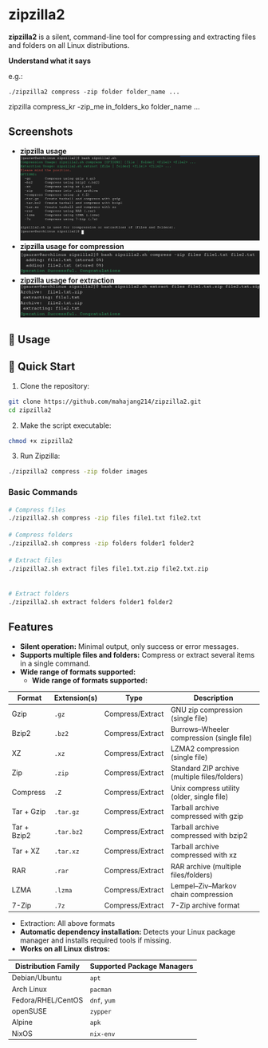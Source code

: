 # zipzilla2

**zipzilla2** is a silent, command-line tool for compressing and extracting files and folders on all Linux distributions.

**Understand what it says**

e.g.:

    ./zipzilla2 compress -zip folder folder_name ...

zipzilla     compress_kr    -zip_me    in_folders_ko    folder_name ...

## Screenshots

- **zipzilla usage**
  ![zipzilla2.sh_menu](./images/zipzilla2_menu.png)
- **zipzilla usage for compression**
  ![zipzilla2.sh_compression](./images/zipzilla2_compress.png)
- **zipzilla usage for extraction**
  ![zipzilla2.sh_extraction](./images/zipzilla2_extract.png)

## 📖 Usage

## 🚀 Quick Start

1. Clone the repository:

```bash
git clone https://github.com/mahajang214/zipzilla2.git
cd zipzilla2
```

2. Make the script executable:

```bash
chmod +x zipzilla2
```

3. Run Zipzilla:

```bash
./zipzilla2 compress -zip folder images
```

### Basic Commands

```bash
# Compress files
./zipzilla2.sh compress -zip files file1.txt file2.txt

# Compress folders
./zipzilla2.sh compress -zip folders folder1 folder2

# Extract files
./zipzilla2.sh extract files file1.txt.zip file2.txt.zip


# Extract folders
./zipzilla2.sh extract folders folder1 folder2

```

## Features

- **Silent operation:** Minimal output, only success or error messages.
- **Supports multiple files and folders:** Compress or extract several items in a single command.
- **Wide range of formats supported:**
  - **Wide range of formats supported:**

| Format      | Extension(s) | Type             | Description                                   |
| ----------- | ------------ | ---------------- | --------------------------------------------- |
| Gzip        | `.gz`        | Compress/Extract | GNU zip compression (single file)             |
| Bzip2       | `.bz2`       | Compress/Extract | Burrows–Wheeler compression (single file)     |
| XZ          | `.xz`        | Compress/Extract | LZMA2 compression (single file)               |
| Zip         | `.zip`       | Compress/Extract | Standard ZIP archive (multiple files/folders) |
| Compress    | `.Z`         | Compress/Extract | Unix compress utility (older, single file)    |
| Tar + Gzip  | `.tar.gz`    | Compress/Extract | Tarball archive compressed with gzip          |
| Tar + Bzip2 | `.tar.bz2`   | Compress/Extract | Tarball archive compressed with bzip2         |
| Tar + XZ    | `.tar.xz`    | Compress/Extract | Tarball archive compressed with xz            |
| RAR         | `.rar`       | Compress/Extract | RAR archive (multiple files/folders)          |
| LZMA        | `.lzma`      | Compress/Extract | Lempel–Ziv–Markov chain compression           |
| 7-Zip       | `.7z`        | Compress/Extract | 7-Zip archive format                          |

- Extraction: All above formats
- **Automatic dependency installation:** Detects your Linux package manager and installs required tools if missing.
- **Works on all Linux distros:**

| Distribution Family | Supported Package Managers |
| ------------------- | -------------------------- |
| Debian/Ubuntu       | `apt`                      |
| Arch Linux          | `pacman`                   |
| Fedora/RHEL/CentOS  | `dnf`, `yum`               |
| openSUSE            | `zypper`                   |
| Alpine              | `apk`                      |
| NixOS               | `nix-env`                  |
